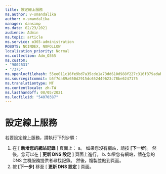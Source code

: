 ```yaml
---
title: 設定線上服務
ms.author: v-smandalika
author: v-smandalika
manager: dansimp
ms.date: 02/23/2021
audience: Admin
ms.topic: article
ms.service: o365-administration
ROBOTS: NOINDEX, NOFOLLOW
localization_priority: Normal
ms.collection: Adm_O365
ms.custom:
- "9002531"
- "7375"
ms.openlocfilehash: 55ee011c16fe9bd7a35cde1a73dd610d988f227c316f379adab0483973ab903d
ms.sourcegitcommit: b5f7da89a650d2915dc652449623c78be6247175
ms.translationtype: MT
ms.contentlocale: zh-TW
ms.lasthandoff: 08/05/2021
ms.locfileid: "54070387"
---
```

# <a name="set-up-online-services"></a>設定線上服務

若要設定線上服務，請執行下列步驟：

1. 在 [ **新增您的網站記錄** ] 頁面上： a。 如果您沒有網站，請按 **[下一步]**。 然後，您可以在 [ **更新 DNS 設定** ] 頁面上進行。
    b. 如果您有網站，請在您的 DNS 主機服務提供者尋找記錄。 然後，複製並貼到頁面。
2. 按 **[下一步]** 移至 [ **更新 DNS 設定** ] 頁面。